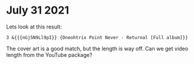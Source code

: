 # July 31 2021

Lets look at this result:

~~~
3 &{{{nGj5N9Ll9pI}} {Oneohtrix Point Never - Returnal [Full album]}}
~~~

The cover art is a good match, but the length is way off. Can we get video
length from the YouTube package?
